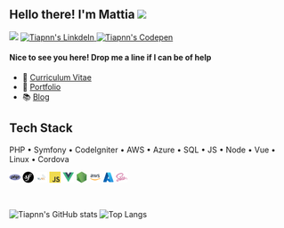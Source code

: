 ## Hello there! I'm Mattia <img src="https://raw.githubusercontent.com/iampavangandhi/iampavangandhi/master/gifs/Hi.gif" width="30px">

<img src="https://komarev.com/ghpvc/?username=tiapnn&color=green">

<a href="https://www.linkedin.com/in/tiapnn/">
  <img alt="Tiapnn's LinkdeIn" width="24px" src="https://cdn.jsdelivr.net/npm/simple-icons@v3/icons/linkedin.svg" />
</a>
<a href="https://www.codepen.io/tiapnn/">
  <img alt="Tiapnn's Codepen" width="24px" src="https://cdn.jsdelivr.net/npm/simple-icons@v3/icons/codepen.svg" />
</a>

#### Nice to see you here! Drop me a line if I can be of help

- 📝 [Curriculum Vitae](https://drive.google.com/file/d/15wLCB29NCdjPtBbq8MbaRNdQLwCMozVZ/view?usp=sharing)
- 💼 [Portfolio](https://tiapnn.netlify.app/)
- 📚 [Blog](https://www.ambidestro.it/)


## Tech Stack
PHP • Symfony • CodeIgniter • AWS • Azure • SQL • JS • Node • Vue • Linux • Cordova

<code><img height="20" src="https://raw.githubusercontent.com/github/explore/80688e429a7d4ef2fca1e82350fe8e3517d3494d/topics/php/php.png"></code>
<code><img height="20" src="https://raw.githubusercontent.com/github/explore/80688e429a7d4ef2fca1e82350fe8e3517d3494d/topics/symfony/symfony.png"></code>
<code><img height="20" src="https://raw.githubusercontent.com/github/explore/80688e429a7d4ef2fca1e82350fe8e3517d3494d/topics/mysql/mysql.png"></code>
<code><img height="20" src="https://raw.githubusercontent.com/github/explore/80688e429a7d4ef2fca1e82350fe8e3517d3494d/topics/javascript/javascript.png"></code>
<code><img height="20" src="https://raw.githubusercontent.com/github/explore/80688e429a7d4ef2fca1e82350fe8e3517d3494d/topics/vue/vue.png"></code>
<code><img height="20" src="https://raw.githubusercontent.com/github/explore/80688e429a7d4ef2fca1e82350fe8e3517d3494d/topics/nodejs/nodejs.png"></code>
<code><img height="20" src="https://raw.githubusercontent.com/github/explore/80688e429a7d4ef2fca1e82350fe8e3517d3494d/topics/aws/aws.png"></code>
<code><img height="20" src="https://raw.githubusercontent.com/github/explore/80688e429a7d4ef2fca1e82350fe8e3517d3494d/topics/azure/azure.png"></code>
<code><img height="20" src="https://raw.githubusercontent.com/github/explore/80688e429a7d4ef2fca1e82350fe8e3517d3494d/topics/sass/sass.png"></code>


<br>

![Tiapnn's GitHub stats](https://github-readme-stats.vercel.app/api?username=tiapnn&show_icons=true&theme=vue-dark)
![Top Langs](https://github-readme-stats.vercel.app/api/top-langs/?username=tiapnn&show_icons=true&theme=vue-dark)


